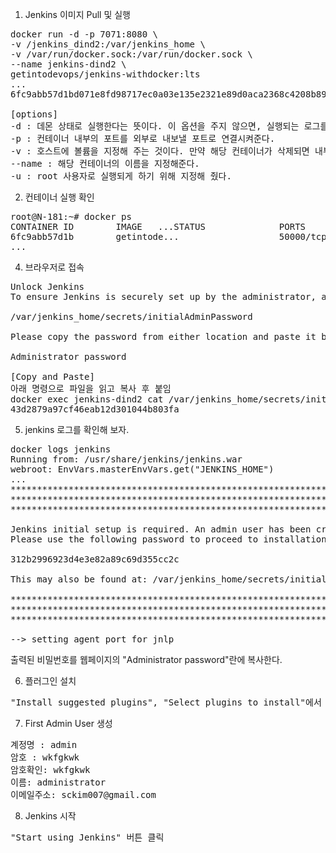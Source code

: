 1. Jenkins 이미지 Pull 및 실행
<pre>
docker run -d -p 7071:8080 \
-v /jenkins_dind2:/var/jenkins_home \
-v /var/run/docker.sock:/var/run/docker.sock \
--name jenkins-dind2 \
getintodevops/jenkins-withdocker:lts
...
6fc9abb57d1bd071e8fd98717ec0a03e135e2321e89d0aca2368c4208b89dc76

[options]
-d : 데몬 상태로 실행한다는 뜻이다. 이 옵션을 주지 않으면, 실행되는 로그를 바로 보여준다.
-p : 컨테이너 내부의 포트를 외부로 내보낼 포트로 연결시켜준다.
-v : 호스트에 볼륨을 지정해 주는 것이다. 만약 해당 컨테이너가 삭제되면 내부에 작성했던 스크립트 등의 데이터가 다 없어지기 때문에 볼륨을 지정해 외부에 백업하는 용도로 볼륨을 잡았다.
--name : 해당 컨테이너의 이름을 지정해준다.
-u : root 사용자로 실행되게 하기 위해 지정해 줬다.
</pre>

2. 컨테이너 실행 확인
<pre>
root@N-181:~# docker ps
CONTAINER ID        IMAGE   ...STATUS              PORTS                               NAMES
6fc9abb57d1b        getintode...                   50000/tcp, 0.0.0.0:7071->8080/tcp   jenkins-dind2
...
</pre>

4. 브라우저로 접속
<pre>
Unlock Jenkins
To ensure Jenkins is securely set up by the administrator, a password has been written to the log (not sure where to find it?) and this file on the server:

/var/jenkins_home/secrets/initialAdminPassword

Please copy the password from either location and paste it below.

Administrator password

[Copy and Paste]
아래 명령으로 파일을 읽고 복사 후 붙임
docker exec jenkins-dind2 cat /var/jenkins_home/secrets/initialAdminPassword
43d2879a97cf46eab12d301044b803fa
</pre>

5. jenkins 로그를 확인해 보자.
<pre>
docker logs jenkins
Running from: /usr/share/jenkins/jenkins.war
webroot: EnvVars.masterEnvVars.get("JENKINS_HOME")
...
*************************************************************
*************************************************************
*************************************************************

Jenkins initial setup is required. An admin user has been created and a password generated.
Please use the following password to proceed to installation:

312b2996923d4e3e82a89c69d355cc2c

This may also be found at: /var/jenkins_home/secrets/initialAdminPassword

*************************************************************
*************************************************************
*************************************************************

--> setting agent port for jnlp
</pre>

출력된 비밀번호를 웹페이지의 "Administrator password"란에 복사한다.

6. 플러그인 설치
<pre>
"Install suggested plugins", "Select plugins to install"에서 우선 "Install suggested plugins"을 설치
</pre>

7. First Admin User 생성
<pre>
계정명 : admin
암호 : wkfgkwk
암호확인: wkfgkwk
이름: administrator
이메일주소: sckim007@gmail.com
</pre>

8. Jenkins 시작
<pre>
"Start using Jenkins" 버튼 클릭
</pre>
